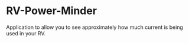 # RV-Power-Minder
Application to allow you to see approximately how much current is being used in your RV.
